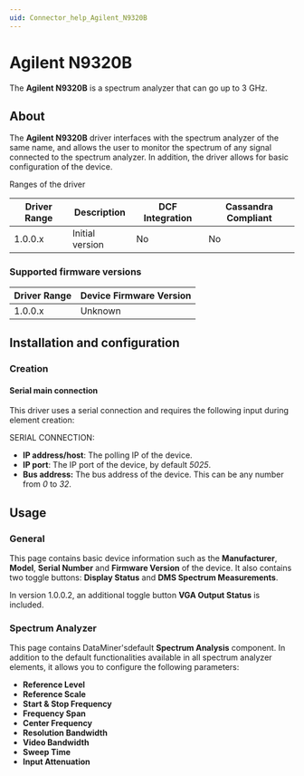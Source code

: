 ```yaml
---
uid: Connector_help_Agilent_N9320B
---
```


# Agilent N9320B

The **Agilent N9320B** is a spectrum analyzer that can go up to 3 GHz.

## About

The **Agilent N9320B** driver interfaces with the spectrum analyzer of the same name, and allows the user to monitor the spectrum of any signal connected to the spectrum analyzer. In addition, the driver allows for basic configuration of the device.

Ranges of the driver

| **Driver Range** | **Description** | **DCF Integration** | **Cassandra Compliant** |
|------------------|-----------------|---------------------|-------------------------|
| 1.0.0.x          | Initial version | No                  | No                      |

### Supported firmware versions

| **Driver Range** | **Device Firmware Version** |
|------------------|-----------------------------|
| 1.0.0.x          | Unknown                     |

## Installation and configuration

### Creation

#### Serial main connection

This driver uses a serial connection and requires the following input during element creation:

SERIAL CONNECTION:

- **IP address/host**: The polling IP of the device.
- **IP port**: The IP port of the device, by default *5025*.
- **Bus address:** The bus address of the device. This can be any number from *0* to *32*.

## Usage

### General

This page contains basic device information such as the **Manufacturer**, **Model**, **Serial Number** and **Firmware Version** of the device. It also contains two toggle buttons: **Display Status** and **DMS Spectrum Measurements**.

In version 1.0.0.2, an additional toggle button **VGA Output Status** is included.

### Spectrum Analyzer

This page contains DataMiner'sdefault **Spectrum Analysis** component. In addition to the default functionalities available in all spectrum analyzer elements, it allows you to configure the following parameters:

- **Reference Level**
- **Reference Scale**
- **Start & Stop Frequency**
- **Frequency Span**
- **Center Frequency**
- **Resolution Bandwidth**
- **Video Bandwidth**
- **Sweep Time**
- **Input Attenuation**

